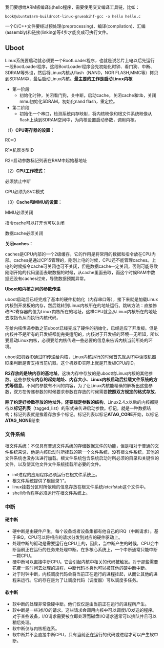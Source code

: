 我们要想给ARM板编译出hello程序，需要使用交叉编译工具链，比如：

```shell
book@ubuntu$arm-buildroot-linux-gnueabihf-gcc -o hello hello.c
```

一个C/C++文件要经过预处理(preprocessing)、编译(compilation)、汇编(assembly)和链接(linking)等4步才能变成可执行文件。

## Uboot

Linux系统要启动就必须要一个BootLoader程序，也就是说芯片上电以后先运行一段BootLoader程序，这段BootLoader程序会先初始化时钟、看门狗、中断、SDRAM等外设，然后将Linux内核从flash（NAND，NOR FLASH,MMC等）拷贝到SDRAM中，最后启动Linux内核。**最主要的工作是启动Linux内核**

- 第一阶段
  - 初始化时钟，关闭看门狗，关中断，启动cache，关闭cache和tlb，关闭mmu初始化SDRAM，初始化nand flash，重定位。
- 第二阶段
  - 初始化一个串口，检测系统内存映射，将内核映像和根文件系统映像从flash上读到SDRAM空间中，为内核设置启动参数，调用内核。

（1）**CPU寄存器的设置：**

R0=0

R1=机器类型ID

R2=启动参数标记列表在RAM中起始基地址

（2）**CPU工作模式：**

必须禁止中断

CPU必须为SVC模式

（3）**Cache和MMU的设置：**

MMU必须关闭

指令cache可以打开也可以关闭

数据cache必须关闭

**关闭caches：**

caches是CPU内部的一个2级缓存，它的作用是将常用的数据和指令放在CPU内部。caches是通过CP15管理的，刚刚上电的时候，CPU还不能管理caches。上电的时候指令cache可关闭也可不关闭，但是数据cache一定关闭，否则可能导致刚刚开始的代码里面去取数据的时候，从cache里面去取，而这个时候RAM中数据还没有caches过来，导致数据预期异常。

**Uboot和内核之间的参数传递**

uboot启动后已经完成了基本的硬件初始化（内存串口等），接下来就是加载Linux内核到开发板的内存，然后跳转到Linux内核所在的地址运行。跳转方法：直接修改PC寄存器的值为Linux内核所在的地址，这样CPU就会从Linux内核所在的地址去取指令从而执行内核代码。

在给内核传递参数之前uboot已经完成了硬件的初始化，已经适应了开发板。但是内核并不是所有的开发板都能完美适配的，内核对于开发板的环境一无所知，所以要启动Linux内核，必须要给内核传递一些必要的信息来告诉内核当前所处的环境。

uboot把机器ID通过R1传递给内核，Linux内核运行的时候首先就从R1中读取机器ID来判断是否支持当前机器。这个机器ID实际上就是开发板CPU的ID。

**R2存放的是块内存的基地址**，这块内存中存放的是uboot给Linux内核的其他参数。这些参数有**内存的起始地址、内存大小、Linux内核启动后挂载文件系统的方式等信息**。不同的参数有不同的内容，为了让Linux内核能精确的解析出这些参数，双方在传递参数的时候要求参数在存放的时候需要**按照双方规定的格式存放**。

**除了约定好参数存放的地址外，还要规定参数的结构**，Linux2.4.x以后的内核都期待以**标记列表**（tagged_list）的形式来传递启动参数。标记，就是一种数据结构；标记列表就是挨着存放多个标记。标记列表以标记**ATAG_CORE**开始，以标记**ATAG_NONE**结束

### 文件系统

根文件系统：不仅具有普通文件系统的存储数据文件的功能，但是相对于普通的文件系统来说，他是内核启动时所挂载的第一个文件系统，没有根文件系统，其他的文件系统也没办法进行加载。根文件系统包含系统启动时所必须的目录和关键性的文件，以及使其他文件文件系统挂载所必要的文件。

- init进程的应用程序必须运行在根文件系统上。
- 根文件系统提供了根目录“/"。
- linux挂载分区时所依赖的信息存放在根文件系统/etc/fstab这个文件中。
- shell命令程序必须运行在根文件系统上。



### 中断

#### 硬中断

- 硬中断是由硬件产生，每个设备或者设备集都有他自己的IRQ（中断请求）。基于IRQ，CPU可以将相应的请求分发到对应的硬件驱动上。
- 处理中断的驱动是需要运行在CPU上的，因此，当中断产生的时候，CPU会中断当前正在运行的任务来处理中断。在多核心系统上，一个中断通常只能中断一颗CPU。
- 硬中断可以直接中断CPU。它会引起内核中相关的代码被触发。对于那些需要花费一些时间去处理的进程，中断代码本身也可以被其他的硬中断中断。
- 对于时钟中断，内核调度代码会将当前正在运行的进程挂起，从而让其他的进程来运行。它的存在是为了让调度代码（调度器）可以调度多任务。

#### 软中断

- 软中断的处理非常像硬中断。他们仅仅是由当前正在运行的进程所产生。
- 软中断是一些对I/O的请求。这些请求会调用内核中可以调度I/O发送的程序。对于某些设备，I/O请求需要被立即处理而磁盘I/O请求通常可以排队并且可以稍后处理。
- 软中断仅与内核相连系。
- 软中断并不会直接中断CPU，只有当前正在运行的代码或进程才可以产生软中断。

